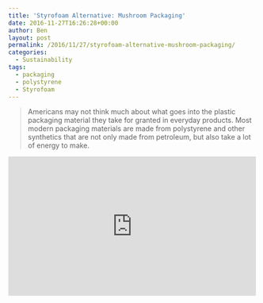 ```yaml
---
title: 'Styrofoam Alternative: Mushroom Packaging'
date: 2016-11-27T16:26:28+00:00
author: Ben
layout: post
permalink: /2016/11/27/styrofoam-alternative-mushroom-packaging/
categories:
  - Sustainability
tags:
  - packaging
  - polystyrene
  - Styrofoam
---
```

> Americans may not think much about what goes into the plastic packaging material they take for granted in everyday products. Most modern packaging materials are made from polystyrene and other synthetics that are not only made from petroleum, but also take a lot of energy to make.

<iframe width="500" height="281" src="https://www.youtube.com/embed/YnSi7ip32AU?feature=oembed" frameborder="0" allowfullscreen></iframe>
